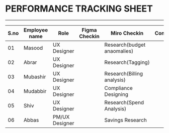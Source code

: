 # PERFORMANCE TRACKING SHEET
-----------------------------------------
|S.no|Employee name|Role|Figma Checkin|Miro Checkin|Comments|
|----|-------------|----|-------------|------------|--------|
|01|Masood|UX Designer||Research(budget anaomalies)||
|02|Abrar|UX Designer||Research(Tagging)||
|03|Mubashir|UX Designer||Research(Billing analysis)||
|04|Mudabbir|UX Designer||Compliance Designing||
|05|Shiv|UX Designer||Research(Spend Analysis)||
|06|Abbas|PM/UX Designer||Savings Research||
